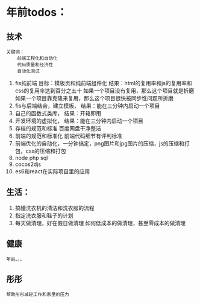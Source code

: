 # 年前todos：
## 技术
	关键词：
		前端工程化和自动化
		代码质量和经济性
		自动化测试
1. fis纯前端
	目标：模板页和纯前端组件化
	结果：html的复用率和js的复用率和css的复用率达到百分之五十
	如果一个项目没有复用，那么这个项目就是折磨
	如果一个项目靠克隆来复用，那么这个项目很快被同步性问题所折磨
2. fis与后端结合，建立模板，
	结果：能在三分钟内启动一个项目
3. 自己的函数式类库，
	结果：开箱即用
4. 开发环境的虚拟化，
	结果：能在三分钟内启动一个项目
5. 存档的规范和标准
	百度网盘干净整洁
6. 前端的规范和标准化
	前端代码细节有评判标准
7. 前端优化的自动化，一分钟搞定，png图片和jpg图片的压缩，js的压缩和打包，css的压缩和打包
8. node php sql
9. cocos2djs
10. es6和react在实际项目里的应用

## 生活：
1. 搞懂洗衣机的清洁和洗衣服的流程
2. 指定洗衣服和鞋子的计划
3. 每天做清理，好在假日做清理
   如何低成本的做清理，甚至零成本的做清理
## 健康
    年前。。。
## 彤彤
	帮助彤彤减轻工作和家里的压力
